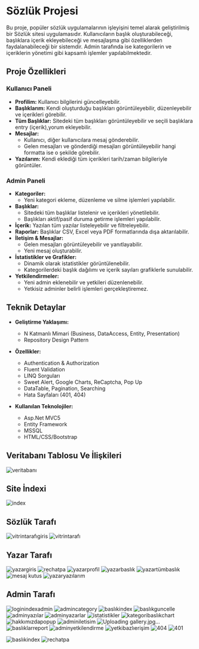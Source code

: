 # Sözlük Projesi
Bu proje, popüler sözlük uygulamalarının işleyişini temel alarak geliştirilmiş bir Sözlük sitesi uygulamasıdır. Kullanıcıların başlık oluşturabileceği, başlıklara içerik ekleyebileceği ve mesajlaşma gibi özelliklerden faydalanabileceği bir sistemdir. Admin tarafında ise kategorilerin ve içeriklerin yönetimi gibi kapsamlı işlemler yapılabilmektedir.

## Proje Özellikleri

### Kullanıcı Paneli
- **Profilim:** Kullanıcı bilgilerini güncelleyebilir.
- **Başlıklarım:** Kendi oluşturduğu başlıkları görüntüleyebilir, düzenleyebilir ve içerikleri görebilir.
- **Tüm Başlıklar:** Sitedeki tüm başlıkları görüntüleyebilir ve seçili başlıklara entry (içerik),yorum ekleyebilir.
- **Mesajlar:** 
  - Kullanıcı, diğer kullanıcılara mesaj gönderebilir.
  - Gelen mesajları ve gönderdiği mesajları görüntüleyebilir hangi formatta ise o şekilde görebilir.
- **Yazılarım:** Kendi eklediği tüm içerikleri tarih/zaman bilgileriyle görüntüler.

### Admin Paneli
- **Kategoriler:** 
  - Yeni kategori ekleme, düzenleme ve silme işlemleri yapılabilir.
- **Başlıklar:** 
  - Sitedeki tüm başlıklar listelenir ve içerikleri yönetilebilir.
  - Başlıkları aktif/pasif duruma getirme işlemleri yapılabilir.
- **İçerik:** Yazılan tüm yazılar listeleyebilir ve filtreleyebilir.
- **Raporlar:** Başlıklar CSV, Excel veya PDF formatlarında dışa aktarılabilir.
- **İletişim & Mesajlar:** 
  - Gelen mesajları görüntüleyebilir ve yanıtlayabilir.
  - Yeni mesaj oluşturabilir.
- **İstatistikler ve Grafikler:** 
  - Dinamik olarak istatistikler görüntülenebilir.
  - Kategorilerdeki başlık dağılımı ve içerik sayıları grafiklerle sunulabilir.
- **Yetkilendirmeler:**
  - Yeni admin eklenebilir ve yetkileri düzenlenebilir.
  - Yetkisiz adminler belirli işlemleri gerçekleştiremez.

## Teknik Detaylar
- **Geliştirme Yaklaşımı:**
  - N Katmanlı Mimari (Business, DataAccess, Entity, Presentation)
  - Repository Design Pattern
- **Özellikler:**
  - Authentication & Authorization
  - Fluent Validation
  - LINQ Sorguları
  - Sweet Alert, Google Charts, ReCaptcha, Pop Up
  - DataTable, Pagination, Searching
  - Hata Sayfaları (401, 404)

- **Kullanılan Teknolojiler:**
  - Asp.Net MVC5
  - Entity Framework
  - MSSQL
  - HTML/CSS/Bootstrap


## Veritabanı Tablosu Ve İlişkileri
![veritabanı](https://github.com/user-attachments/assets/54ec2353-7106-417b-95cf-f8c82f2e6995)

## Site İndexi
![index](https://github.com/user-attachments/assets/f03624a5-c01c-4ea5-a2ac-30d7631a666b)

## Sözlük Tarafı
![vitrintarafıgiris](https://github.com/user-attachments/assets/706b6cb9-d66d-4ff4-9a99-5e083014285c)
![vitrintarafı](https://github.com/user-attachments/assets/f1a90fec-4417-445f-9030-57d50f9d2520)

## Yazar Tarafı
![yazargiris](https://github.com/user-attachments/assets/053da039-feaf-49da-8a27-5a1f2873759a)
![rechatpa](https://github.com/user-attachments/assets/56a3ecc4-1aa1-44bf-bfbe-14f57e4a9594)
![yazarprofil](https://github.com/user-attachments/assets/5cb5afa3-5e1e-4a5a-9e8c-4f9d7fb934b0)
![yazarbaslık](https://github.com/user-attachments/assets/7876ac2d-ba82-45e4-9363-d3711077e5b6)
![yazartümbaslık](https://github.com/user-attachments/assets/3abf0401-85bf-4400-a39c-645bf99657ae)
![mesaj kutus](https://github.com/user-attachments/assets/795c0938-994d-447c-87d3-54f929b2ed3c)
![yazaryazılarım](https://github.com/user-attachments/assets/afbc8620-715b-4600-9f2a-3064a2a6d72d)

## Admin Tarafı
![loginindexadmin](https://github.com/user-attachments/assets/7c64d999-0951-4242-8e40-e172984f4bf7)
![admincategory](https://github.com/user-attachments/assets/32b1a0ac-df1f-4dbe-9ba6-d747d8c75770)
![baslıkindex](https://github.com/user-attachments/assets/9984d2e4-8c77-4cd1-b43a-6470134ccc67)
![baslıkguncelle](https://github.com/user-attachments/assets/5ded33c0-9205-44ae-9cc0-29cc918b4e51)
![adminyazılar](https://github.com/user-attachments/assets/1b32aff8-aa0a-4fe6-8d8e-7c064b519f83)
![adminyazarlar](https://github.com/user-attachments/assets/a7bf83b2-8321-4106-9cfc-7d6d2c1c2dec)
![istatistikler](https://github.com/user-attachments/assets/a436acc9-fc98-4687-9dbc-a1f15363e661)
![kategoribaslıkchart](https://github.com/user-attachments/assets/358ea49d-cb45-432d-80f9-1b78cea7b493)
![hakkımızdapopup](https://github.com/user-attachments/assets/ff90613b-a6f5-48ef-8d1e-7d0df30881e2)
![adminiletisim](https://github.com/user-attachments/assets/13449e09-73aa-46fe-9a88-273cd0a2780a)
![Uploading gallery.jpg…]()
![baslıklarreport](https://github.com/user-attachments/assets/9d60d738-cc45-4f3b-832e-ad5dbbbba481)
![adminyetkilendirme](https://github.com/user-attachments/assets/888c3855-9b6d-4f3f-9dfd-72c4c1475214)
![yetkibazlıerişim](https://github.com/user-attachments/assets/fc0f5ac5-eb7e-40af-96d1-a57a1a793b1c)
![404](https://github.com/user-attachments/assets/4cecac25-ca5f-4268-8d8d-8910431fc4aa)
![401](https://github.com/user-attachments/assets/986548fb-fb7b-4237-b7d0-e64e17b3a873)





![baslıkindex](https://github.com/user-attachments/assets/b293037a-acb9-4f3a-9365-d4dc5382a19e)
![rechatpa](https://github.com/user-attachments/assets/d6db2dae-8458-410b-94b8-461ea095c893)
















